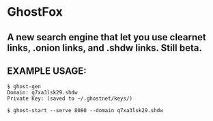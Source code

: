 # GhostFox
A new search engine that let you use clearnet links, .onion links, and .shdw links. Still beta.  
---
## EXAMPLE USAGE:  
  
```
­­­$ ghost-gen  
Domain: q7xa3lsk29.shdw  
Private Key: (saved to ~/.ghostnet/keys/)
```
  
```$ ghost-start --serve 8080 --domain q7xa3lsk29.shdw```    
